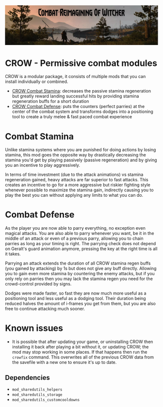 ![header](docs/header.webp)
# CROW - Permissive combat modules
CROW is a modular package, it consists of multiple mods that you can install individually or combined.

- [CROW Combat Stamina](https://github.com/Aelto/tw3-crow/blob/master/src/modCrowCombatStamina/README.md): decreases the passive stamina regeneration but greatly reward landing successful hits by providing stamina regeneration buffs for a short duration
- [CROW Combat Defense](https://github.com/Aelto/tw3-crow/blob/master/src/modCrowCombatDefense/README.md): puts the counters (perfect parries) at the center of the combat system and transforms dodges into a positioning tool to create a truly melee & fast paced combat experience

# Combat Stamina
Unlike stamina systems where you are punished for doing actions by losing stamina, this mod goes the opposite way by drastically decreasing the stamina you'd get by playing passively (passive regeneration) and by giving you an incentive to play aggressively.

In terms of time investment (due to the attack animations) vs stamina regeneration gained, heavy attacks are far superior to fast attacks. This creates an incentive to go for a more aggressive but riskier fighting style whenever possible to maximize the stamina gain, indirectly causing you to play the best you can without applying any limits to what you can do.

# Combat Defense
As the player you are now able to parry everything, no exception even magical attacks. You are also able to parry whenever you want, be it in the middle of an attack or even of a previous parry, allowing you to chain parries as long as your timing is right. The parrying check does not depend on Geralt's guard animation anymore, pressing the key at the right time is all it takes.

Parrying an attack extends the duration of all CROW stamina regen buffs (you gained by attacking) by 1s but does not give any buff directly. Allowing you to gain even more stamina by countering the enemy attacks, but if you only rely on parries then you may lack the stamina regen you need for the crowd-control provided by signs.

Dodges were made faster, so fast they are now much more useful as a positioning tool and less useful as a dodging tool. Their duration being reduced halves the amount of i-frames you get from them, but you are also free to continue attacking much sooner.

# Known issues
 - It is possible that after updating your game, or uninstalling CROW then installing it back after playing a bit without it, or updating CROW; the mod may stop working in some places. If that happens then run the `crowfix` command. This overwrites all of the previous CROW data from the savefile with a new one to ensure it's up to date.

## Dependencies
 - `mod_sharedutils_helpers`
 - `mod_sharedutils_storage`
 - `mod_sharedutils_customcooldowns`
